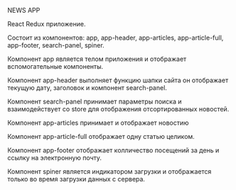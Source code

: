 NEWS APP


React Redux приложение.


Состоит из компонентов: app, app-header, app-articles, app-article-full, app-footer, search-panel, spiner.


Компонент app является телом приложения и отображает вспомогательные компоненты.

Компонент app-header выполняет функцию шапки сайта он отображает текущую дату, заголовок и компонент search-panel.

Компонент search-panel принимает параметры поиска и взаимодействует со store для отображения отсортированных новостей.

Компонент app-articles принимает и отображает новостию

Компонент app-article-full отображает одну статью целиком.

Компонент app-footer отображает колличество посещений за день и ссылку на электронную почту.

Компонент spiner является индикатором загрузки и отображается только во время загрузки данных с сервера.

